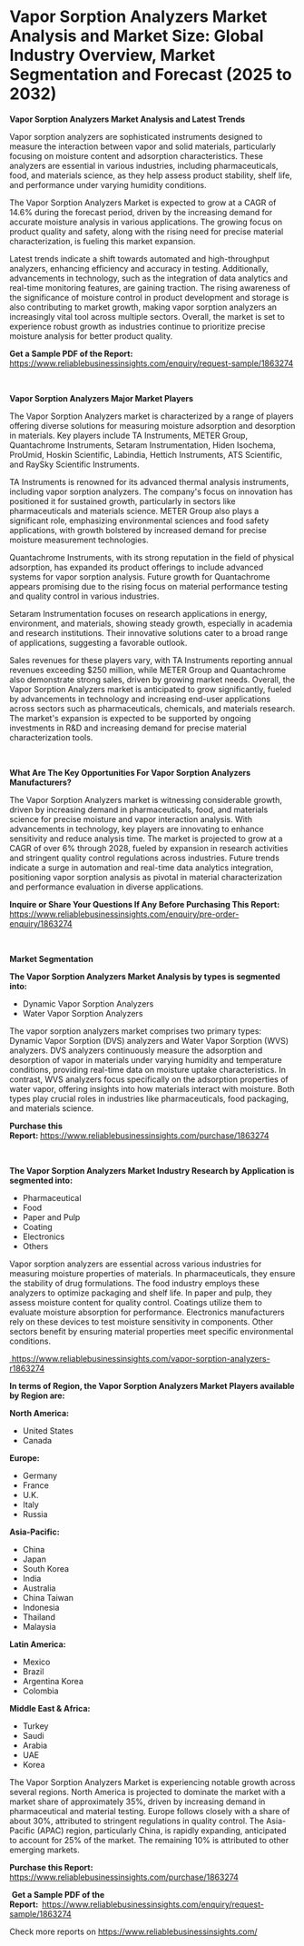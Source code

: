 <p><h1>Vapor Sorption Analyzers Market Analysis and Market Size: Global Industry Overview, Market Segmentation and Forecast (2025 to 2032)</h1></p><p><strong>Vapor Sorption Analyzers Market Analysis and Latest Trends</strong></p>
<p><p>Vapor sorption analyzers are sophisticated instruments designed to measure the interaction between vapor and solid materials, particularly focusing on moisture content and adsorption characteristics. These analyzers are essential in various industries, including pharmaceuticals, food, and materials science, as they help assess product stability, shelf life, and performance under varying humidity conditions. </p><p>The Vapor Sorption Analyzers Market is expected to grow at a CAGR of 14.6% during the forecast period, driven by the increasing demand for accurate moisture analysis in various applications. The growing focus on product quality and safety, along with the rising need for precise material characterization, is fueling this market expansion. </p><p>Latest trends indicate a shift towards automated and high-throughput analyzers, enhancing efficiency and accuracy in testing. Additionally, advancements in technology, such as the integration of data analytics and real-time monitoring features, are gaining traction. The rising awareness of the significance of moisture control in product development and storage is also contributing to market growth, making vapor sorption analyzers an increasingly vital tool across multiple sectors. Overall, the market is set to experience robust growth as industries continue to prioritize precise moisture analysis for better product quality.</p></p>
<p><strong>Get a Sample PDF of the Report:&nbsp;</strong> <a href="https://www.reliablebusinessinsights.com/enquiry/request-sample/1863274?utm_campaign=1720&utm_medium=2&utm_source=Github&utm_content=ia&utm_term=19022025&utm_id=vapor-sorption-analyzers">https://www.reliablebusinessinsights.com/enquiry/request-sample/1863274</a></p>
<p>&nbsp;</p>
<p><strong>Vapor Sorption Analyzers Major Market Players</strong></p>
<p><p>The Vapor Sorption Analyzers market is characterized by a range of players offering diverse solutions for measuring moisture adsorption and desorption in materials. Key players include TA Instruments, METER Group, Quantachrome Instruments, Setaram Instrumentation, Hiden Isochema, ProUmid, Hoskin Scientific, Labindia, Hettich Instruments, ATS Scientific, and RaySky Scientific Instruments.</p><p>TA Instruments is renowned for its advanced thermal analysis instruments, including vapor sorption analyzers. The company's focus on innovation has positioned it for sustained growth, particularly in sectors like pharmaceuticals and materials science. METER Group also plays a significant role, emphasizing environmental sciences and food safety applications, with growth bolstered by increased demand for precise moisture measurement technologies.</p><p>Quantachrome Instruments, with its strong reputation in the field of physical adsorption, has expanded its product offerings to include advanced systems for vapor sorption analysis. Future growth for Quantachrome appears promising due to the rising focus on material performance testing and quality control in various industries.</p><p>Setaram Instrumentation focuses on research applications in energy, environment, and materials, showing steady growth, especially in academia and research institutions. Their innovative solutions cater to a broad range of applications, suggesting a favorable outlook.</p><p>Sales revenues for these players vary, with TA Instruments reporting annual revenues exceeding $250 million, while METER Group and Quantachrome also demonstrate strong sales, driven by growing market needs. Overall, the Vapor Sorption Analyzers market is anticipated to grow significantly, fueled by advancements in technology and increasing end-user applications across sectors such as pharmaceuticals, chemicals, and materials research. The market's expansion is expected to be supported by ongoing investments in R&D and increasing demand for precise material characterization tools.</p></p>
<p>&nbsp;</p>
<p><strong>What Are The Key Opportunities For Vapor Sorption Analyzers Manufacturers?</strong></p>
<p><p>The Vapor Sorption Analyzers market is witnessing considerable growth, driven by increasing demand in pharmaceuticals, food, and materials science for precise moisture and vapor interaction analysis. With advancements in technology, key players are innovating to enhance sensitivity and reduce analysis time. The market is projected to grow at a CAGR of over 6% through 2028, fueled by expansion in research activities and stringent quality control regulations across industries. Future trends indicate a surge in automation and real-time data analytics integration, positioning vapor sorption analysis as pivotal in material characterization and performance evaluation in diverse applications.</p></p>
<p><strong>Inquire or Share Your Questions If Any Before Purchasing This Report:</strong> <a href="https://www.reliablebusinessinsights.com/enquiry/pre-order-enquiry/1863274?utm_campaign=1720&utm_medium=2&utm_source=Github&utm_content=ia&utm_term=19022025&utm_id=vapor-sorption-analyzers">https://www.reliablebusinessinsights.com/enquiry/pre-order-enquiry/1863274</a></p>
<p>&nbsp;</p>
<p><strong>Market Segmentation</strong></p>
<p><strong>The Vapor Sorption Analyzers Market Analysis by types is segmented into:</strong></p>
<p><ul><li>Dynamic Vapor Sorption Analyzers</li><li>Water Vapor Sorption Analyzers</li></ul></p>
<p><p>The vapor sorption analyzers market comprises two primary types: Dynamic Vapor Sorption (DVS) analyzers and Water Vapor Sorption (WVS) analyzers. DVS analyzers continuously measure the adsorption and desorption of vapor in materials under varying humidity and temperature conditions, providing real-time data on moisture uptake characteristics. In contrast, WVS analyzers focus specifically on the adsorption properties of water vapor, offering insights into how materials interact with moisture. Both types play crucial roles in industries like pharmaceuticals, food packaging, and materials science.</p></p>
<p><strong>Purchase this Report:&nbsp;</strong><a href="https://www.reliablebusinessinsights.com/purchase/1863274?utm_campaign=1720&utm_medium=2&utm_source=Github&utm_content=ia&utm_term=19022025&utm_id=vapor-sorption-analyzers">https://www.reliablebusinessinsights.com/purchase/1863274</a></p>
<p>&nbsp;</p>
<p><strong>The Vapor Sorption Analyzers Market Industry Research by Application is segmented into:</strong></p>
<p><ul><li>Pharmaceutical</li><li>Food</li><li>Paper and Pulp</li><li>Coating</li><li>Electronics</li><li>Others</li></ul></p>
<p><p>Vapor sorption analyzers are essential across various industries for measuring moisture properties of materials. In pharmaceuticals, they ensure the stability of drug formulations. The food industry employs these analyzers to optimize packaging and shelf life. In paper and pulp, they assess moisture content for quality control. Coatings utilize them to evaluate moisture absorption for performance. Electronics manufacturers rely on these devices to test moisture sensitivity in components. Other sectors benefit by ensuring material properties meet specific environmental conditions.</p></p>
<p><a href="https://www.reliablebusinessinsights.com/vapor-sorption-analyzers-r1863274?utm_campaign=1720&utm_medium=2&utm_source=Github&utm_content=ia&utm_term=19022025&utm_id=vapor-sorption-analyzers">&nbsp;https://www.reliablebusinessinsights.com/vapor-sorption-analyzers-r1863274</a></p>
<p><strong>In terms of Region, the Vapor Sorption Analyzers Market Players available by Region are:</strong></p>
<p>
    <p> <strong> North America: </strong>
        <ul>
            <li>United States</li>
            <li>Canada</li>
        </ul>
        </p> 
    <p> <strong> Europe: </strong>
        <ul>
            <li>Germany</li>
            <li>France</li>
            <li>U.K.</li>
            <li>Italy</li>
            <li>Russia</li>
        </ul>
        </p> 
    <p> <strong> Asia-Pacific: </strong>
        <ul>
            <li>China</li>
            <li>Japan</li>
            <li>South Korea</li>
            <li>India</li>
            <li>Australia</li>
            <li>China Taiwan</li>
            <li>Indonesia</li>
            <li>Thailand</li>
            <li>Malaysia</li>
        </ul>
        </p> 
    <p> <strong> Latin America: </strong>
        <ul>
            <li>Mexico</li>
            <li>Brazil</li>
            <li>Argentina Korea</li>
            <li>Colombia</li>
        </ul>
        </p> 
    <p> <strong> Middle East & Africa: </strong>
        <ul>
            <li>Turkey</li>
            <li>Saudi</li>
            <li>Arabia</li>
            <li>UAE</li>
            <li>Korea</li>
        </ul>
    </p>
    </p>
<p><p>The Vapor Sorption Analyzers Market is experiencing notable growth across several regions. North America is projected to dominate the market with a market share of approximately 35%, driven by increasing demand in pharmaceutical and material testing. Europe follows closely with a share of about 30%, attributed to stringent regulations in quality control. The Asia-Pacific (APAC) region, particularly China, is rapidly expanding, anticipated to account for 25% of the market. The remaining 10% is attributed to other emerging markets.</p></p>
<p><strong>Purchase this Report: </strong><a href="https://www.reliablebusinessinsights.com/purchase/1863274?utm_campaign=1720&utm_medium=2&utm_source=Github&utm_content=ia&utm_term=19022025&utm_id=vapor-sorption-analyzers">https://www.reliablebusinessinsights.com/purchase/1863274</a></p>
<p>&nbsp;<strong>Get a Sample PDF of the Report:&nbsp;&nbsp;</strong><a href="https://www.reliablebusinessinsights.com/enquiry/request-sample/1863274?utm_campaign=1720&utm_medium=2&utm_source=Github&utm_content=ia&utm_term=19022025&utm_id=vapor-sorption-analyzers">https://www.reliablebusinessinsights.com/enquiry/request-sample/1863274</a></p>
<p><strong></strong></p>
<p>Check more reports on <a href="https://www.reliablebusinessinsights.com/?utm_campaign=1720&utm_medium=2&utm_source=Github&utm_content=ia&utm_term=19022025&utm_id=vapor-sorption-analyzers">https://www.reliablebusinessinsights.com/</a></p>